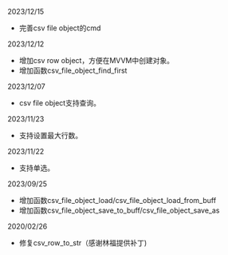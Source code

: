 2023/12/15
  * 完善csv file object的cmd

2023/12/12
  * 增加csv row object，方便在MVVM中创建对象。
  * 增加函数csv\_file\_object\_find\_first

2023/12/07
  * csv file object支持查询。

2023/11/23
  * 支持设置最大行数。

2023/11/22
  * 支持单选。

2023/09/25
  * 增加函数csv\_file\_object\_load/csv\_file\_object\_load\_from\_buff
  * 增加函数csv\_file\_object\_save\_to\_buff/csv\_file\_object\_save\_as

2020/02/26
 * 修复csv\_row\_to\_str（感谢林福提供补丁)


